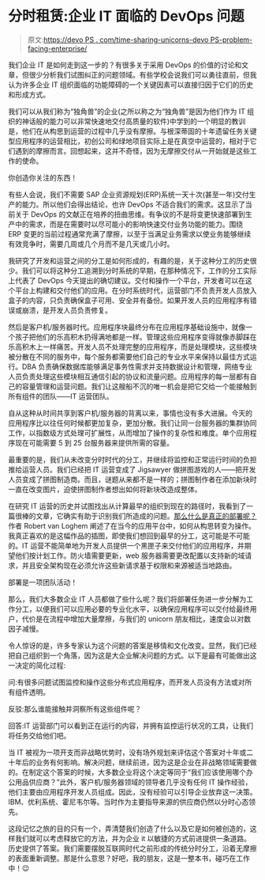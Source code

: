 # 分时租赁:企业 IT 面临的 DevOps 问题

> 原文:[https://devo PS . com/time-sharing-unicorns-devo PS-problem-facing-enterprise/](https://devops.com/time-sharing-unicorns-devops-problem-facing-enterprise/)

我们企业 IT 是如何走到这一步的？有很多关于采用 DevOps 的价值的讨论和文章，但很少分析我们试图纠正的问题领域。有些学校会说我们可以勇往直前，但我认为许多企业 IT 组织面临的功能障碍的一个关键因素可以直接归因于它们的历史和形成方式。

我们可以从我们称为“独角兽”的企业(之所以称之为“独角兽”是因为他们作为 IT 组织的神话般的能力可以非常快速地交付高质量的软件)中学到的一个明显的教训是，他们在从构思到运营的过程中几乎没有摩擦。与根深蒂固的十年遗留任务关键型应用程序的运营相比，初创公司和绿地项目实际上是在真空中运营的，相对于它们遇到的摩擦而言。回想起来，这并不奇怪，因为无摩擦交付从一开始就是这些工作的使命。

你创造你关注的东西！

有些人会说，我们不需要 SAP 企业资源规划(ERP)系统一天十次(甚至一年)交付生产的能力。所以他们会得出结论，也许 DevOps 不适合我们的需求。这显示了当前关于 DevOps 的文献正在培养的扭曲思维。有争议的不是将变更快速部署到生产中的需求，而是在需要时以尽可能小的影响快速交付业务功能的能力。围绕 ERP 变更的当前过程通常充满了摩擦，以至于当满足业务需求以使业务能够继续有效竞争时，需要几周或几个月而不是几天或几小时。

我研究了开发和运营之间的分工是如何形成的，有趣的是，关于这种分工的历史很少。我们可以将这种分工追溯到分时系统的早期，在那种情况下，工作的分工实际上代表了 DevOps 今天提出的确切建议。交付和操作一个平台，开发者可以在这个平台上构建和交付他们的应用。在分时系统时代，运营部门不负责开发人员放入盒子的内容，只负责确保盒子可用、安全并有备份。如果开发人员的应用程序有错误或崩溃，是开发人员负责修复。

然后是客户机/服务器时代。应用程序块最终分布在应用程序基础设施中，就像一个孩子把他们的乐高积木扔得满地都是一样。管理这些应用程序变得就像赤脚踩在乐高积木上一样痛苦。开发人员不处理完整的应用程序，而是处理模块，这些模块被分散在不同的服务中，每个服务都需要他们自己的专业水平来保持以最佳方式运行。DBA 负责确保数据库能够满足事务性需求并支持数据设计和管理，网络专业人员负责处理这些模块相互通信引起的协议和流量问题。应用程序的每一层都有自己的容量管理和运营问题。我们让这艘船不沉的唯一机会是把它交给一个能接触到所有组件的团队——IT 运营团队。

自从这种从时间共享到客户机/服务器的背离以来，事情也没有多大进展。今天的应用程序比以往任何时候都更加复杂，更加分散。我们让同一台服务器的集群协同工作，以指数级方式处理可扩展性，从而增加了操作的复杂性和难度。单个应用程序现在可能需要 5 到 25 台服务器来提供所需的容量。

最重要的是，我们从未改变分时时代的分工，并继续将监控和正常运行时间的负担推给运营人员。我们已经把 IT 运营变成了 Jigsawyer 做拼图游戏的人——把开发人员变成了拼图制造商。而且，谜题从来都不是一样的；拼图制作者在添加新块时一直在改变图片，迫使拼图制作者想出如何将新块改造成整体。

在研究 IT 运营的历史并试图找出从计算最早的组织到现在的路径时，我看到了一篇很棒的文章，它确实有助于识别我们所造成的问题。[那么什么是真正的部署呢？](http://blog.xebia.com/2009/07/08/so-what-is-a-deployment-really/)作者 Robert van Loghem 阐述了在当今的应用平台中，如何从构思转变为操作。我真正喜欢的是这幅作品的插图，即使我们想回到最早的分工，这可能是不可能的。IT 运营不能简单地为开发人员提供一个黑匣子来交付他们的应用程序，并期望他们按计划工作。防火墙需要更新，web 服务器需要更改配置以支持新的域请求，并且安全架构现在必须允许这些新请求基于权限和来源被适当地路由。

部署是一项团队活动！

那么，我们大多数企业 IT 人员都做了些什么呢？我们将部署任务进一步分解为工作分工，以便我们可以应用必要的专业化水平，以确保应用程序可以交付给最终用户，代价是在流程中增加大量摩擦，与我们的 unicorn 朋友相比，速度会以对数因子减慢。

令人惊讶的是，许多专家认为这个问题的答案是移情和文化改变。显然，我们已经把自己组织到一个角落，因为这是大企业解决问题的方式。以下是最有可能做出这一决定的简化过程:

问:有很多问题试图监控和操作这些分布式应用程序，而开发人员没有方法或对所有组件透明。

反驳:那么谁能接触并洞察所有这些组件呢？

回答:IT 运营部门可以看到正在运行的内容，并拥有监控运行状况的工具，让我们将任务交给他们吧。

当 IT 被视为一项开支而非战略优势时，没有场外规划来评估这个答案对十年或二十年后的业务有何影响。解决问题，继续前进，因为这是企业在非战略领域需要做的。在制定这个答案的时候，大多数企业将这个决定等同于“我们应该使用哪个办公用品供应商？”此外，客户机/服务器领域的领导者几乎没有任何 IT 操作经验，他们主要由应用程序开发人员组成。因此，没有经验可以引导企业放弃这一决策。IBM、优利系统、霍尼韦尔等。当时作为主要指导来源的供应商仍然以分时心态领先。

这段记忆之旅的目的只有一个，弄清楚我们创造了什么以及它是如何被创造的，这样我们就可以考虑释放它的方法，并为企业 it 以敏捷的方式前进提供一条道路。历史提供了答案。我们需要摆脱互联网时代之前形成的传统分时分工，沿着无摩擦的表面重新调整。那是什么意思？好吧，我的朋友，这是一整本书，碰巧在工作中！😉